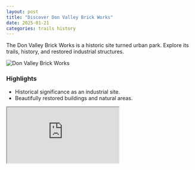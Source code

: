```yaml
---
layout: post
title: "Discover Don Valley Brick Works"
date: 2025-01-21
categories: trails history
---
```


The Don Valley Brick Works is a historic site turned urban park. Explore its trails, history, and restored industrial structures.

![Don Valley Brick Works](../assets/img/trail1.jpg)

### Highlights
- Historical significance as an industrial site.
- Beautifully restored buildings and natural areas.

<iframe src="https://www.google.com/maps/embed?..."></iframe>
